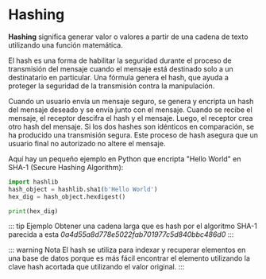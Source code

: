 # Hashing

**Hashing** significa generar valor o valores a partir de una cadena de texto utilizando una función matemática.

El hash es una forma de habilitar la seguridad durante el proceso de transmisión del mensaje cuando el mensaje está destinado solo a un destinatario en particular. Una fórmula genera el hash, que ayuda a proteger la seguridad de la transmisión contra la manipulación.

Cuando un usuario envía un mensaje seguro, se genera y encripta un hash del mensaje deseado y se envía junto con el mensaje. Cuando se recibe el mensaje, el receptor descifra el hash y el mensaje. Luego, el receptor crea otro hash del mensaje. Si los dos hashes son idénticos en comparación, se ha producido una transmisión segura. Este proceso de hash asegura que un usuario final no autorizado no altere el mensaje.

Aquí hay un pequeño ejemplo en Python que encripta "Hello World" en SHA-1 (Secure Hashing Algorithm):
```python
import hashlib
hash_object = hashlib.sha1(b'Hello World')
hex_dig = hash_object.hexdigest()

print(hex_dig)
```
::: tip Ejemplo
Obtener una cadena larga que es hash por el algoritmo SHA-1 parecida a esta
_0a4d55a8d778e5022fab701977c5d840bbc486d0_
:::

::: warning Nota
El hash se utiliza para indexar y recuperar elementos en una base de datos porque es más fácil encontrar el elemento utilizando la clave hash acortada que utilizando el valor original.
:::